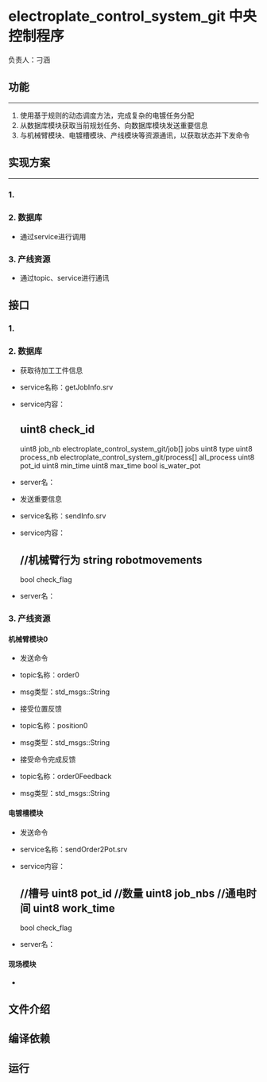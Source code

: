 # electroplate_control_system_git  中央控制程序
负责人：刁涵

## 功能
---
1. 使用基于规则的动态调度方法，完成复杂的电镀任务分配
2. 从数据库模块获取当前规划任务、向数据库模块发送重要信息
3. 与机械臂模块、电镀槽模块、产线模块等资源通讯，以获取状态并下发命令

## 实现方案
---
### 1. 
### 2. 数据库
- 通过service进行调用
### 3. 产线资源
- 通过topic、service进行通讯

## 接口
### 1. 
### 2. 数据库
- 获取待加工工件信息
- service名称：getJobInfo.srv
- service内容：

    uint8 check_id
    ---
    uint8 job_nb
    electroplate_control_system_git/job[] jobs
    uint8 type
    uint8 process_nb
    electroplate_control_system_git/process[] all_process
        uint8 pot_id
        uint8 min_time
        uint8 max_time
        bool is_water_pot
- server名：

- 发送重要信息
- service名称：sendInfo.srv
- service内容：

    //机械臂行为
    string robotmovements
    ---
    bool check_flag
- server名：

### 3. 产线资源
#### 机械臂模块0
- 发送命令
- topic名称：order0
- msg类型：std_msgs::String

- 接受位置反馈
- topic名称：position0
- msg类型：std_msgs::String

- 接受命令完成反馈
- topic名称：order0Feedback
- msg类型：std_msgs::String

#### 电镀槽模块
- 发送命令
- service名称：sendOrder2Pot.srv
- service内容：

    //槽号
    uint8 pot_id
    //数量
    uint8 job_nbs
    //通电时间
    uint8 work_time
    ---
    bool check_flag
- server名：

#### 现场模块
- 

## 文件介绍


## 编译依赖


## 运行